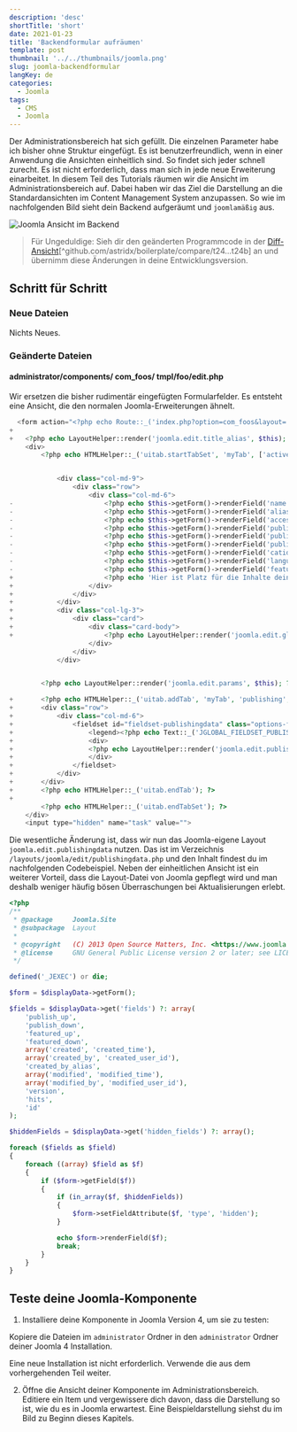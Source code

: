 ```yaml
---
description: 'desc'
shortTitle: 'short'
date: 2021-01-23
title: 'Backendformular aufräumen'
template: post
thumbnail: '../../thumbnails/joomla.png'
slug: joomla-backendformular
langKey: de
categories:
  - Joomla
tags:
  - CMS
  - Joomla
---
```


Der Administrationsbereich hat sich gefüllt. Die einzelnen Parameter habe ich bisher ohne Struktur eingefügt. Es ist benutzerfreundlich, wenn in einer Anwendung die Ansichten einheitlich sind. So findet sich jeder schnell zurecht. Es ist nicht erforderlich, dass man sich in jede neue Erweiterung einarbeitet. In diesem Teil des Tutorials räumen wir die Ansicht im Administrationsbereich auf. Dabei haben wir das Ziel die Darstellung an die Standardansichten im Content Management System anzupassen. So wie im nachfolgenden Bild sieht dein Backend aufgeräumt und `joomlamäßig` aus.<!-- \index{Backendformular} -->

![Joomla Ansicht im Backend](/images/j4x29x1.png)

> Für Ungeduldige: Sieh dir den geänderten Programmcode in der [Diff-Ansicht](https://codeberg.org/astrid/j4examplecode/compare/t24...t24b)[^github.com/astridx/boilerplate/compare/t24...t24b] an und übernimm diese Änderungen in deine Entwicklungsversion.

## Schritt für Schritt

### Neue Dateien

Nichts Neues.

### Geänderte Dateien

<!-- prettier-ignore -->
#### administrator/components/ com\_foos/ tmpl/foo/edit.php

Wir ersetzen die bisher rudimentär eingefügten Formularfelder. Es entsteht eine Ansicht, die den normalen Joomla-Erweiterungen ähnelt.

```php {diff}
  <form action="<?php echo Route::_('index.php?option=com_foos&layout=' . $layout . $tmpl . '&id=' . (int) $this->item->id); ?>" method="post" name="adminForm" id="foo-form" class="form-validate">
+
+	<?php echo LayoutHelper::render('joomla.edit.title_alias', $this); ?>
 	<div>
 		<?php echo HTMLHelper::_('uitab.startTabSet', 'myTab', ['active' => 'details']); ?>


 			<div class="col-md-9">
 				<div class="row">
 					<div class="col-md-6">
-						<?php echo $this->getForm()->renderField('name'); ?>
-						<?php echo $this->getForm()->renderField('alias'); ?>
-						<?php echo $this->getForm()->renderField('access'); ?>
-						<?php echo $this->getForm()->renderField('published'); ?>
-						<?php echo $this->getForm()->renderField('publish_up'); ?>
-						<?php echo $this->getForm()->renderField('publish_down'); ?>
-						<?php echo $this->getForm()->renderField('catid'); ?>
-						<?php echo $this->getForm()->renderField('language'); ?>
-						<?php echo $this->getForm()->renderField('featured'); ?>
+						<?php echo 'Hier ist Platz für die Inhalte deiner Erweiterung'; ?>
+					</div>
+				</div>
+			</div>
+			<div class="col-lg-3">
+				<div class="card">
+					<div class="card-body">
+						<?php echo LayoutHelper::render('joomla.edit.global', $this); ?>
 					</div>
 				</div>
 			</div>


 		<?php echo LayoutHelper::render('joomla.edit.params', $this); ?>

+		<?php echo HTMLHelper::_('uitab.addTab', 'myTab', 'publishing', Text::_('JGLOBAL_FIELDSET_PUBLISHING')); ?>
+		<div class="row">
+			<div class="col-md-6">
+				<fieldset id="fieldset-publishingdata" class="options-form">
+					<legend><?php echo Text::_('JGLOBAL_FIELDSET_PUBLISHING'); ?></legend>
+					<div>
+					<?php echo LayoutHelper::render('joomla.edit.publishingdata', $this); ?>
+					</div>
+				</fieldset>
+			</div>
+		</div>
+		<?php echo HTMLHelper::_('uitab.endTab'); ?>
+
 		<?php echo HTMLHelper::_('uitab.endTabSet'); ?>
 	</div>
 	<input type="hidden" name="task" value="">
```

Die wesentliche Änderung ist, dass wir nun das Joomla-eigene Layout `joomla.edit.publishingdata` nutzen. Das ist im Verzeichnis `/layouts/joomla/edit/publishingdata.php` und den Inhalt findest du im nachfolgenden Codebeispiel. Neben der einheitlichen Ansicht ist ein weiterer Vorteil, dass die Layout-Datei von Joomla gepflegt wird und man deshalb weniger häufig bösen Überraschungen bei Aktualisierungen erlebt.

```php
<?php
/**
 * @package     Joomla.Site
 * @subpackage  Layout
 *
 * @copyright   (C) 2013 Open Source Matters, Inc. <https://www.joomla.org>
 * @license     GNU General Public License version 2 or later; see LICENSE.txt
 */

defined('_JEXEC') or die;

$form = $displayData->getForm();

$fields = $displayData->get('fields') ?: array(
	'publish_up',
	'publish_down',
	'featured_up',
	'featured_down',
	array('created', 'created_time'),
	array('created_by', 'created_user_id'),
	'created_by_alias',
	array('modified', 'modified_time'),
	array('modified_by', 'modified_user_id'),
	'version',
	'hits',
	'id'
);

$hiddenFields = $displayData->get('hidden_fields') ?: array();

foreach ($fields as $field)
{
	foreach ((array) $field as $f)
	{
		if ($form->getField($f))
		{
			if (in_array($f, $hiddenFields))
			{
				$form->setFieldAttribute($f, 'type', 'hidden');
			}

			echo $form->renderField($f);
			break;
		}
	}
}

```

## Teste deine Joomla-Komponente

1. Installiere deine Komponente in Joomla Version 4, um sie zu testen:

Kopiere die Dateien im `administrator` Ordner in den `administrator` Ordner deiner Joomla 4 Installation.

Eine neue Installation ist nicht erforderlich. Verwende die aus dem vorhergehenden Teil weiter.

2. Öffne die Ansicht deiner Komponente im Administrationsbereich. Editiere ein Item und vergewissere dich davon, dass die Darstellung so ist, wie du es in Joomla erwartest. Eine Beispieldarstellung siehst du im Bild zu Beginn dieses Kapitels.

<img src="https://vg08.met.vgwort.de/na/21c53f666f254e31bcd07348201fc4bb" width="1" height="1" alt="">
